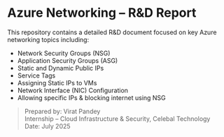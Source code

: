# Azure Networking – R&D Report

This repository contains a detailed R&D document focused on key Azure networking topics including:

- Network Security Groups (NSG)
- Application Security Groups (ASG)
- Static and Dynamic Public IPs
- Service Tags
- Assigning Static IPs to VMs
- Network Interface (NIC) Configuration
- Allowing specific IPs & blocking internet using NSG

> Prepared by: Virat Pandey  
> Internship – Cloud Infrastructure & Security, Celebal Technology  
> Date: July 2025
